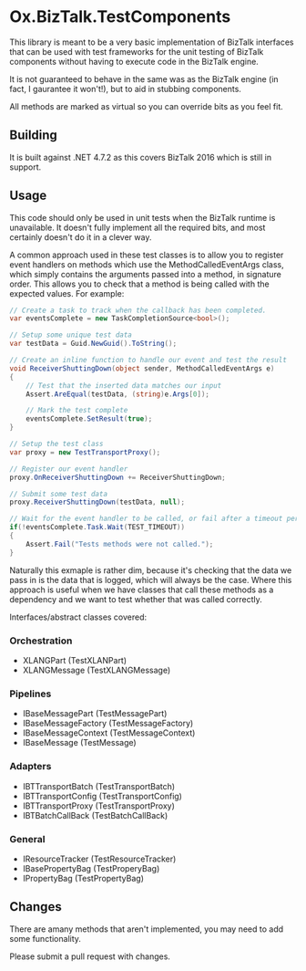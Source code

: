 # Ox.BizTalk.TestComponents

This library is meant to be a very basic implementation of BizTalk interfaces that can be used with test frameworks for the unit testing of BizTalk components without having to execute code in the BizTalk engine.

It is not guaranteed to behave in the same was as the BizTalk engine (in fact, I gaurantee it won't!), but to aid in stubbing components.

All methods are marked as virtual so you can override bits as you feel fit.

## Building
It is built against .NET 4.7.2 as this covers BizTalk 2016 which is still in support.

## Usage

This code should only be used in unit tests when the BizTalk runtime is unavailable.  It doesn't fully implement all the required bits, and most certainly doesn't do it in a clever way.

A common approach used in these test classes is to allow you to register event handlers on methods which use the MethodCalledEventArgs class, which simply contains the arguments passed into a method, in signature order.  This allows you to check that a method is being called with the expected values.  For example:

```csharp
// Create a task to track when the callback has been completed.
var eventsComplete = new TaskCompletionSource<bool>();

// Setup some unique test data
var testData = Guid.NewGuid().ToString();

// Create an inline function to handle our event and test the result
void ReceiverShuttingDown(object sender, MethodCalledEventArgs e)
{
    // Test that the inserted data matches our input
    Assert.AreEqual(testData, (string)e.Args[0]);

    // Mark the test complete
    eventsComplete.SetResult(true);
}

// Setup the test class
var proxy = new TestTransportProxy();

// Register our event handler
proxy.OnReceiverShuttingDown += ReceiverShuttingDown;

// Submit some test data
proxy.ReceiverShuttingDown(testData, null);

// Wait for the event handler to be called, or fail after a timeout period
if(!eventsComplete.Task.Wait(TEST_TIMEOUT))
{
    Assert.Fail("Tests methods were not called.");
}
```

Naturally this exmaple is rather dim, because it's checking that the data we pass in is the data that is logged, which will always be the case.  Where this approach is useful when we have classes that call these methods as a dependency and we want to test whether that was called correctly.

Interfaces/abstract classes covered:

### Orchestration

* XLANGPart (TestXLANPart)
* XLANGMessage (TestXLANGMessage)

### Pipelines
* IBaseMessagePart (TestMessagePart)
* IBaseMessageFactory (TestMessageFactory)
* IBaseMessageContext (TestMessageContext)
* IBaseMessage (TestMessage)

### Adapters

* IBTTransportBatch (TestTransportBatch)
* IBTTransportConfig (TestTransportConfig)
* IBTTransportProxy (TestTransportProxy)
* IBTBatchCallBack (TestBatchCallBack)

### General
* IResourceTracker (TestResourceTracker)
* IBasePropertyBag (TestProperyBag)
* IPropertyBag (TestPropertyBag)

## Changes
There are amany methods that aren't implemented, you may need to add some functionality.

Please submit a pull request with changes.